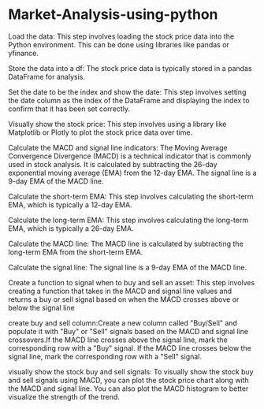 # Market-Analysis-using-python


Load the data: This step involves loading the stock price data into the Python environment. This can be done using libraries like pandas or yfinance.

Store the data into a df: The stock price data is typically stored in a pandas DataFrame for analysis.

Set the date to be the index and show the date: This step involves setting the date column as the index of the DataFrame and displaying the index to confirm that it has been set correctly.

Visually show the stock price: This step involves using a library like Matplotlib or Plotly to plot the stock price data over time.

Calculate the MACD and signal line indicators: The Moving Average Convergence Divergence (MACD) is a technical indicator that is commonly used in stock analysis. It is calculated by subtracting the 26-day exponential moving average (EMA) from the 12-day EMA. The signal line is a 9-day EMA of the MACD line.

Calculate the short-term EMA: This step involves calculating the short-term EMA, which is typically a 12-day EMA.

Calculate the long-term EMA: This step involves calculating the long-term EMA, which is typically a 26-day EMA.

Calculate the MACD line: The MACD line is calculated by subtracting the long-term EMA from the short-term EMA.

Calculate the signal line: The signal line is a 9-day EMA of the MACD line.

Create a function to signal when to buy and sell an asset: This step involves creating a function that takes in the MACD and signal line values and returns a buy or sell signal based on when the MACD crosses above or below the signal line

create buy and sell column:Create a new column called "Buy/Sell" and populate it with "Buy" or "Sell" signals based on the MACD and signal line crossovers.If the MACD line crosses above the signal line, mark the corresponding row with a "Buy" signal. If the MACD line crosses below the signal line, mark the corresponding row with a "Sell" signal.

visually show the stock buy and sell signals: To visually show the stock buy and sell signals using MACD, you can plot the stock price chart along with the MACD and signal line. You can also plot the MACD histogram to better visualize the strength of the trend.
